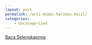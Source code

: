 ```yaml
---
layout: post
permalink: /arti-mimpi-harimau-kecil/
categories:
    - Uncategorized
---
```


[Baca Selengkapnya](/06)